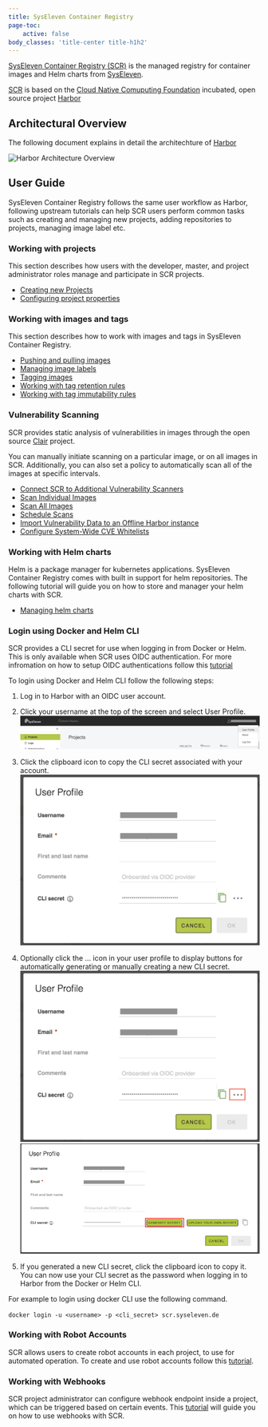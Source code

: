 ```yaml
---
title: SysEleven Container Registry
page-toc:
    active: false
body_classes: 'title-center title-h1h2'
---
```


[SysEleven Container Registry (SCR)](https://scr.syseleven.de) is the managed registry for container images and Helm charts from [SysEleven](https://www.syseleven.de).

[SCR](https://scr.syseleven.de) is based on the [Cloud Native Comuputing Foundation](https://cncf.io) incubated, open source project [Harbor](https://goharbor.io/)


## Architectural Overview

The following document explains in detail the architechture of [Harbor](https://goharbor.io/)

![Harbor Architecture Overview](https://github.com/goharbor/harbor/wiki/Architecture-Overview-of-Harbor)

## User Guide

SysEleven Container Registry follows the same user workflow as Harbor, following upstream tutorials can help SCR users
perform common tasks such as creating and managing new projects, adding repositories to projects, managing image label etc.

### Working with projects

This section describes how users with the developer, master, and project administrator roles manage and participate in SCR projects.

- [Creating new Projects](https://github.com/goharbor/harbor/blob/master/docs/1.10/working_with_projects/create_projects.md)
- [Configuring project properties](https://github.com/goharbor/harbor/blob/master/docs/1.10/working_with_projects/project_configuration.md)

### Working with images and tags

This section describes how to work with images and tags in SysEleven Container Registry.

- [Pushing and pulling images](https://github.com/goharbor/harbor/blob/master/docs/1.10/working_with_projects/pulling_pushing_images.md)
- [Managing image labels](https://github.com/goharbor/harbor/blob/master/docs/1.10/working_with_projects/create_labels.md)
- [Tagging images](https://github.com/goharbor/harbor/blob/master/docs/1.10/working_with_projects/retagging_images.md)
- [Working with tag retention rules](https://github.com/goharbor/harbor/blob/master/docs/1.10/working_with_projects/create_tag_retention_rules.md)
- [Working with tag immutability rules](https://github.com/goharbor/harbor/blob/master/docs/1.10/working_with_projects/create_tag_immutability_rules.md)

### Vulnerability Scanning

SCR provides static analysis of vulnerabilities in images through the open source [Clair](https://github.com/coreos/clair) project.

You can manually initiate scanning on a particular image, or on all images in SCR. Additionally, you can also set a policy to automatically scan all of the images at specific intervals.

- [Connect SCR to Additional Vulnerability Scanners](https://github.com/goharbor/harbor/blob/master/docs/1.10/administration/vulnerability-scanning/pluggable-scanners.md)
- [Scan Individual Images](https://github.com/goharbor/harbor/blob/master/docs/1.10/administration/vulnerability-scanning/scan-individual-image.md)
- [Scan All Images](https://github.com/goharbor/harbor/blob/master/docs/1.10/administration/vulnerability-scanning/scan-all-images.md)
- [Schedule Scans](https://github.com/goharbor/harbor/blob/master/docs/1.10/administration/vulnerability-scanning/schedule-scans.md)
- [Import Vulnerability Data to an Offline Harbor instance](https://github.com/goharbor/harbor/blob/master/docs/1.10/administration/vulnerability-scanning/import-vulnerability-data.md)
- [Configure System-Wide CVE Whitelists](https://github.com/goharbor/harbor/blob/master/docs/1.10/administration/vulnerability-scanning/configure-system-whitelist.md)

### Working with Helm charts

Helm is a package manager for kubernetes applications. SysEleven Container Registry comes with built in support for helm repositories.
The following tutorial will guide you on how to store and manager your helm charts with SCR.

- [Managing helm charts](https://github.com/goharbor/harbor/blob/master/docs/1.10/working_with_projects/managing_helm_charts.md)

### Login using Docker and Helm CLI

SCR provides a CLI secret for use when logging in from Docker or Helm. This is only available when SCR uses OIDC authentication.
For more infromation on how to setup OIDC authentications follow this [tutorial](https://github.com/goharbor/harbor/blob/master/docs/1.10/administration/configure_authentication/oidc_auth.md#configure-oidc-provider-authentication)

To login using Docker and Helm CLI follow the following steps:

1) Log in to Harbor with an OIDC user account.
2) Click your username at the top of the screen and select User Profile.
![SCR user profile](harbor-1.png)

3) Click the clipboard icon to copy the CLI secret associated with your account.
![SCR copy secret](harbor-2.png)

4) Optionally click the ... icon in your user profile to display buttons for automatically generating or manually creating a new CLI secret.
![SCR generate secret](harbor-3.png)
![SCR generate secret](harbor-4.png)

5) If you generated a new CLI secret, click the clipboard icon to copy it.
You can now use your CLI secret as the password when logging in to Harbor from the Docker or Helm CLI.

For example to login using docker CLI use the following command.

`docker login -u <username> -p <cli_secret> scr.syseleven.de`

### Working with Robot Accounts

SCR allows users to create robot accounts in each project, to use for automated operation. To create and use robot accounts follow this [tutorial](https://github.com/goharbor/harbor/blob/master/docs/1.10/working_with_projects/create_robot_accounts.md).

### Working with Webhooks

SCR project administrator can configure webhook endpoint inside a project, which can be triggered based on certain events. This [tutorial](https://github.com/goharbor/harbor/blob/master/docs/1.10/working_with_projects/configure_webhooks.md#configure-webhook-notifications) will guide you on how
 to use webhooks with SCR.
